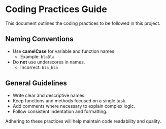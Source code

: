 # Coding Practices Guide

This document outlines the coding practices to be followed in this project.

## Naming Conventions

- Use **camelCase** for variable and function names.
    - Example: `blaBla`
- Do **not** use underscores in names.
    - Incorrect: `bla_bla`

## General Guidelines

- Write clear and descriptive names.
- Keep functions and methods focused on a single task.
- Add comments where necessary to explain complex logic.
- Follow consistent indentation and formatting.

Adhering to these practices will help maintain code readability and quality.
